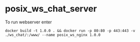 # posix_ws_chat_server

To run webserver enter

`docker build -t 1.0.0 . && docker run -p 80:80 -p 443:443 -v ./ws_chat/:/www/ --name posix_ws_nginx 1.0.0  `
